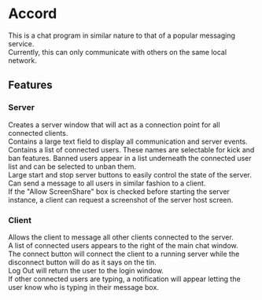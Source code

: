 # Accord
This is a chat program in similar nature to that of a popular messaging service. <br>
Currently, this can only communicate with others on the same local network.

## Features
### Server
Creates a server window that will act as a connection point for all connected clients. <br>
Contains a large text field to display all communication and server events.<br>
Contains a list of connected users. These names are selectable for kick and ban features. Banned users appear in a list underneath the connected user list and can be selected to unban them. <br>
Large start and stop server buttons to easily control the state of the server.<br>
Can send a message to all users in similar fashion to a client.<br>
If the "Allow ScreenShare" box is checked before starting the server instance, a client can request a screenshot of the server host screen.

### Client
Allows the client to message all other clients connected to the server.<br>
A list of connected users appears to the right of the main chat window.<br>
The connect button will connect the client to a running server while the disconnect button will do as it says on the tin.<br>
Log Out will return the user to the login window.<br>
If other connected users are typing, a notification will appear letting the user know who is typing in their message box.
